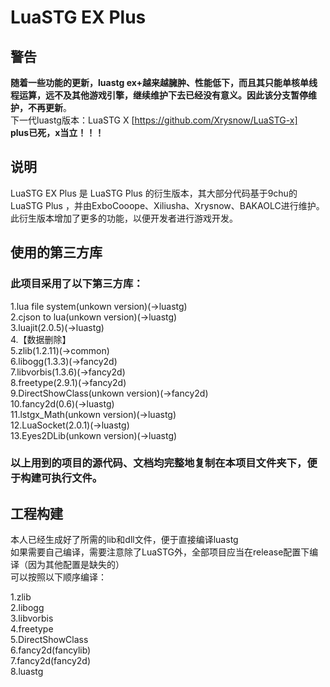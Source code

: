 # LuaSTG EX Plus  

## 警告  
**随着一些功能的更新，luastg ex+越来越臃肿、性能低下，而且其只能单核单线程运算，远不及其他游戏引擎，继续维护下去已经没有意义。因此该分支暂停维护，不再更新**。  
下一代luastg版本：LuaSTG X [https://github.com/Xrysnow/LuaSTG-x]  
**plus已死，x当立！！！**  

## 说明  

LuaSTG EX Plus 是 LuaSTG Plus 的衍生版本，其大部分代码基于9chu的 LuaSTG Plus ，并由ExboCooope、Xiliusha、Xrysnow、BAKAOLC进行维护。此衍生版本增加了更多的功能，以便开发者进行游戏开发。  

## 使用的第三方库  

### 此项目采用了以下第三方库：  

1.lua file system(unkown version)(->luastg)  
2.cjson to lua(unkown version)(->luastg)  
3.luajit(2.0.5)(->luastg)  
4.【数据删除】  
5.zlib(1.2.11)(->common)  
6.libogg(1.3.3)(->fancy2d)  
7.libvorbis(1.3.6)(->fancy2d)  
8.freetype(2.9.1)(->fancy2d)  
9.DirectShowClass(unkown version)(->fancy2d)  
10.fancy2d(0.6)(->luastg)  
11.lstgx_Math(unkown version)(->luastg)  
12.LuaSocket(2.0.1)(->luastg)  
13.Eyes2DLib(unkown version)(->luastg)  

### 以上用到的项目的源代码、文档均完整地复制在本项目文件夹下，便于构建可执行文件。  

## 工程构建  

本人已经生成好了所需的lib和dll文件，便于直接编译luastg  
如果需要自己编译，需要注意除了LuaSTG外，全部项目应当在release配置下编译（因为其他配置是缺失的）  
可以按照以下顺序编译：  

1.zlib  
2.libogg  
3.libvorbis  
4.freetype  
5.DirectShowClass  
6.fancy2d(fancylib)  
7.fancy2d(fancy2d)  
8.luastg  
